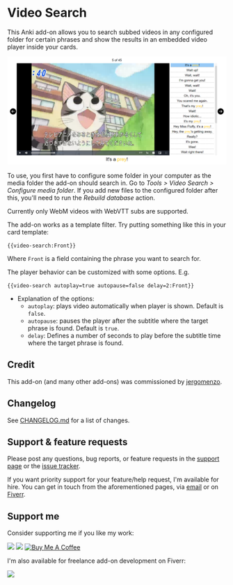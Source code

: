 # Video Search

This Anki add-on allows you to search subbed videos in any configured folder for certain phrases and show the results in an embedded video player inside your cards.

![The video player](images/player.png)

To use, you first have to configure some folder in your computer as the media folder the add-on should search in. Go to _Tools > Video Search > Configure media folder_. If you add new files to the configured folder after this, you'll need to run the _Rebuild database_ action.

Currently only WebM videos with WebVTT subs are supported.

The add-on works as a template filter. Try putting something like this in your card template:

```
{{video-search:Front}}
```

Where `Front` is a field containing the phrase you want to search for.

The player behavior can be customized with some options. E.g.

```
{{video-search autoplay=true autopause=false delay=2:Front}}
```

-   Explanation of the options:
    -   `autoplay`: plays video automatically when player is shown. Default is `false`.
    -   `autopause`: pauses the player after the subtitle where the target phrase is found. Default is `true`.
    -   `delay`: Defines a number of seconds to play before the subtitle time where the target phrase is found.

## Credit

This add-on (and many other add-ons) was commissioned by [jergomenzo](https://www.fiverr.com/jergomenzo).

## Changelog

See [CHANGELOG.md](CHANGELOG.md) for a list of changes.

## Support & feature requests

Please post any questions, bug reports, or feature requests in the [support page](https://forums.ankiweb.net/c/add-ons/11) or the [issue tracker](https://github.com/abdnh/anki-video-search/issues).

If you want priority support for your feature/help request, I'm available for hire.
You can get in touch from the aforementioned pages, via [email](mailto:abdo@abdnh.net) or on [Fiverr](https://www.fiverr.com/abd_nh).

## Support me

Consider supporting me if you like my work:

<a href="https://github.com/sponsors/abdnh"><img height='36' src="https://i.imgur.com/dAgtzcC.png"></a>
<a href="https://www.patreon.com/abdnh"><img height='36' src="https://i.imgur.com/mZBGpZ1.png"></a>
<a href="https://www.buymeacoffee.com/abdnh" target="_blank"><img src="https://cdn.buymeacoffee.com/buttons/v2/default-blue.png" alt="Buy Me A Coffee" style="height: 36px" ></a>

I'm also available for freelance add-on development on Fiverr:

<a href="https://www.fiverr.com/abd_nh/develop-an-anki-addon"><img height='36' src="https://i.imgur.com/0meG4dk.png"></a>
